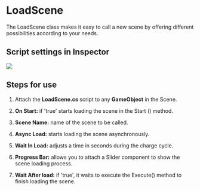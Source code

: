 # LoadScene
The LoadScene class makes it easy to call a new scene by offering different possibilities according to your needs.

## Script settings in Inspector
![](../master/Example.png)

## Steps for use
1. Attach the **LoadScene.cs** script to any **GameObject** in the Scene.

2. **On Start:** if 'true' starts loading the scene in the Start () method.

3. **Scene Name:** name of the scene to be called.

4. **Async Load:** starts loading the scene asynchronously.

5. **Wait In Load:** adjusts a time in seconds during the charge cycle.

6. **Progress Bar:** allows you to attach a Slider component to show the scene loading process.

7. **Wait After load:** if 'true', it waits to execute the Execute() method to finish loading the scene.

